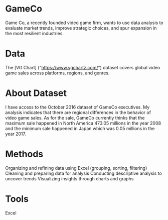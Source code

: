 # GameCo
Game Co, a recently founded video game firm, wants to use data analysis to evaluate market trends, improve strategic choices, and spur expansion in the most resilient industries.

# Data
The  [VG Chart] ("https://www.vgchartz.com/") dataset covers global video game sales across platforms, regions, and genres.

# About Dataset
I have access to the October 2016 dataset of GameCo executives. My analysis indicates that there are regional differences in the behavior of video game sales. As for the sale, GameCo currently thinks that the maximum sale happened in North America 473.05 millions in the year 2008 and the minimum sale happened in Japan which was 0.05 millions in the year 2017.

# Methods
Organizing and refining data using Excel (grouping, sorting, filtering)
Cleaning and preparing data for analysis
Conducting descriptive analysis to uncover trends
Visualizing insights through charts and graphs

# Tools
Excel 
